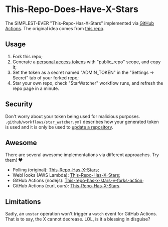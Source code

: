 # This-Repo-Does-Have-X-Stars

The SIMPLEST-EVER "This-Repo-Has-X-Stars" implemented via [GitHub Actions](https://docs.github.com/actions/learn-github-actions). The original idea comes from [this repo](https://github.com/RealPeha/This-Repo-Has-0-Stars).

## Usage

1. Fork this repo;
2. Generate a [personal access tokens](https://github.com/settings/tokens) with "public_repo" scope, and copy it;
3. Set the token as a secret named "ADMIN_TOKEN" in the "Settings -> Secret" tab of your forked repo;
4. Star your own repo, check "StarWatcher" workflow runs, and refresh the repo page in a minute.

## Security

Don't worry about your token being used for malicious purposes. `.github/workflows/star_watcher.yml` describes how your generated token is used and it is only be used to [update a repository](https://docs.github.com/en/rest/reference/repos#update-a-repository).

## Awesome

There are several awesome implementations via different approaches. Try them! :heart:

- Polling (original): [This-Repo-Has-X-Stars](https://github.com/RealPeha/This-Repo-Has-0-Stars);
- WebHooks (AWS Lambda): [This-Repo-Has-X-Stars](https://github.com/iBug/This-Repo-Has-0-Stars);
- GitHub Actions (nodejs): [This-repo-has-x-stars-y-forks-action](https://github.com/ouuan/This-repo-has-x-stars-y-forks-action);
- GitHub Actions (curl, ours): [This-Repo-Has-X-Stars](https://github.com/rickygao/This-Repo-Does-Have-X-Stars).

## Limitations

Sadly, an `unstar` operation won't trigger a `watch` event for GitHub Actions. That is to say, the X cannot decrease. LOL, is it a blessing in disguise?
